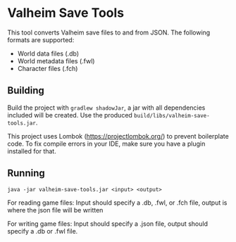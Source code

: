 # Valheim Save Tools

This tool converts Valheim save files to and from JSON. The following formats are supported:
* World data files (.db)
* World metadata files (.fwl)
* Character files (.fch)

## Building

Build the project with `gradlew shadowJar`, a jar with all dependencies included will be created.
Use the produced `build/libs/valheim-save-tools.jar`.

This project uses Lombok (https://projectlombok.org/) to prevent boilerplate code. To fix compile errors
in your IDE, make sure you have a plugin installed for that.

## Running

`java -jar valheim-save-tools.jar <input> <output>`

For reading game files:
Input should specify a .db, .fwl, or .fch file, output is where the json file will be written

For writing game files:
Input should specify a .json file, output should specify a .db or .fwl file.